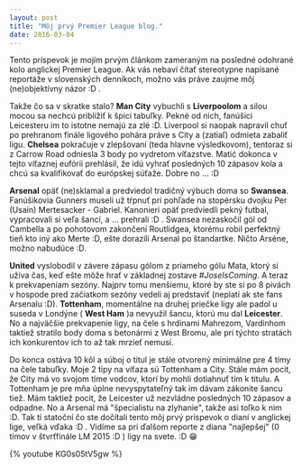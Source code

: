 ```yaml
---
layout: post
title: "Môj prvý Premier League blog."
date: 2016-03-04
---
```


Tento príspevok je mojím prvým článkom zameraným na posledné odohrané kolo anglickej Premier League. Ak vás nebaví čítať stereotypne napísané reportáže v slovenských denníkoch, možno vás práve zaujme môj (ne)objektívny názor :D .

Takže čo sa v skratke stalo? 
 **Man City**  vybuchli s **Liverpoolom** a silou mocou sa nechcú priblížiť k špici tabuľky. Pekné od nich, fanúšici Leicesteru im to istotne nemajú za zlé :D. Liverpool si naopak napravil chuť po prehranom finále ligového pohára práve s City a (zatiaľ) odmieta zabaliť ligu. **Chelsea** pokračuje v zlepšovaní (teda hlavne výsledkovom), tentoraz si z Carrow Road odniesla 3 body po vydretom víťazstve. Matić dokonca v tejto víťaznej eufórii prehlásil, že idú vyhrať posledných 10 zápasov kola a chcú sa kvalifikovať do európskej súťaže. Dobre no ... :D 

**Arsenal** opäť (ne)sklamal a predviedol tradičný výbuch doma so **Swansea**. Fanúšikovia Gunners museli už tŕpnuť pri pohľade na stopérsku dvojku Per (Usain) Mertesacker  - Gabriel. Kanonieri opäť predviedli pekný futbal, vypracovali si veľa šancí, a ... prehrali :D . Swansea nezaskočil gól od Cambella a po pohotovom zakončení Routlidgea, ktorému robil perfektný tieň kto iný ako Merte :D, ešte dorazili Arsenal po štandartke. Ničto Arséne, možno nabudúce :D.

**United** vyslobodil v závere zápasu gólom z priameho gólu Mata, ktorý si užíva čas, keď ešte môže hrať v základnej zostave _#JoseIsComing_. A teraz k prekvapeniam sezóny. Najprv tomu menšiemu, ktoré by ste si po 8 pivách v hospode pred začiatkom sezóny vedeli aj predstaviť (neplatí ak ste fans Arsenalu :D). **Tottenham**, momentálne na druhej priečke ligy ale padol u suseda v Londýne ( **West Ham** )a nevyužil šancu, ktorú mu dal **Leicester**. No a najväčšie prekvapenie ligy, na čele s hrdinami Mahrezom, Vardinhom taktiež stratilo body doma s betonármi z West Bromu, ale pri týchto stratách ich konkurentov ich to až tak mrzieť nemusí. 

Do konca ostáva 10 kôl a súboj o titul je stále otvorený minimálne pre 4 tímy na čele tabuľky. Moje 2 tipy na víťaza sú Tottenham a City. Stále mám pocit, že City má vo svojom tíme vodcov, ktorí by mohli dotiahnuť tím k titulu. A Tottenham je pre mňa úplne nevyspytateľný tak im dávam zákonite šancu tiež. Mám taktiež pocit, že Leicester už nezvládne posledných 10 zápasov a odpadne. No a Arsenal má "špecialistu na zlyhanie", takže asi toľko k nim :D. Tak tí statoční čo ste dočítali tento môj prvý príspevok o dianí v anglickej lige, veľká vďaka :D . Vidíme sa pri ďalšom reporte z diana "najlepšej" (0 tímov v štvrťfinále LM 2015 :D ) ligy na svete. :D  :grin:

			
{% youtube KG0s05tV5gw %}
